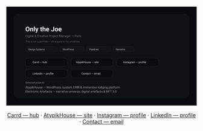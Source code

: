 <p align="center">
  <a href="https://joemadethis.carrd.co">
    <img src="https://raw.githubusercontent.com/onlythejoe/onlythejoe/main/assets/profile-card.svg" alt="Only the Joe — profile card" width="820" />
  </a>
</p>

<p align="center">
  <a href="https://joemadethis.carrd.co">Carrd — hub</a> ·
  <a href="https://dsp-cdp-s22-g10.fr/">AtypikHouse — site</a> ·
  <a href="https://www.instagram.com/creativestuff.jpg/">Instagram — profile</a> ·
  <a href="https://www.linkedin.com/in/joey-n%C3%A9ot-marquet-320747178/">LinkedIn — profile</a> ·
  <a href="mailto:marquetjoey@gmail.com">Contact — email</a>
</p>
